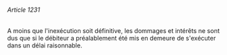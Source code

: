 ###### Article 1231

A moins que l'inexécution soit définitive, les dommages et intérêts ne sont dus que si le débiteur a préalablement été mis en demeure de s'exécuter dans un délai raisonnable.

